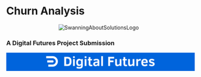 # Churn Analysis
<p style="text-align:center;">
<img src="https://noodle.digitalfutures.com/studentuploads/Screen_Shot_2025-07-23_at_13.58.08_pm.png"
     alt="SwanningAboutSolutionsLogo"
     style="float: center; margin-right: 10px;" />
</p>

### A Digital Futures Project Submission
<p style="text-align:center;">
<img src="https://github.com/digital-futures-academy/DataScienceMasterResources/blob/main/Resources/datascience-notebook-header.png?raw=true"
     alt="DigitalFuturesLogo"
     style="float: center; margin-right: 10px;" />
</p>
